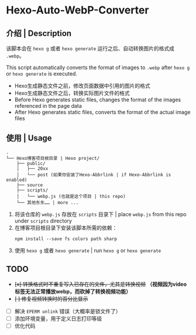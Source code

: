# Hexo-Auto-WebP-Converter

## 介绍 | Description

该脚本会在 `hexo g` 或者 `hexo generate` 运行之后、自动转换图片的格式成 `.webp`。

This script automatically converts the format of images to `.webp` after `hexo g` or `hexo generate` is executed.

- Hexo生成静态文件之前，修改页面数据中引用的图片的格式
- Hexo生成静态文件之后，转换实际图片文件的格式
- Before Hexo generates static files, changes the format of the images referenced in the page data
- After Hexo generates static files, converts the format of the actual image files

## 使用 | Usage

```
.
└── Hexo博客项目根目录 | Hexo project/
    ├── public/
    │   ├── 20xx
    │   └── post (如果你安装了Hexo-Abbrlink | if Hexo-Abbrlink is enabled)
    ├── source
    ├── scripts/
    │   └── webp.js (也就是这个项目 | this repo)
    └── 其他东东…… | more ...
```

1. 将该仓库的 `webp.js` 存放在 `scripts` 目录下 | place `webp.js` from this repo under `scripts` directory
2. 在博客项目根目录下安装该脚本所需的依赖：
   ```
   npm install --save fs colors path sharp
   ```
4. 使用 `hexo g` 或者 `hexo generate` | run `hexo g` or `hexo generate`

## TODO

- ~~[x] 转换格式时不重复写入已存在的文件，尤其是转换视频~~ **（视频因为video标签无法正常播放webp，而砍掉了转换视频功能）**
- ~~[ ] 修复视频转换时的百分比显示~~
- [ ] 解决 `EPERM unlink` 错误（大概率是锁文件了）
- [ ] 添加环境变量，用于定义日志打印等级
- [ ] 优化代码
